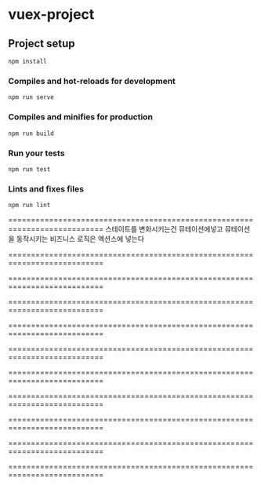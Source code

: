# vuex-project

## Project setup
```
npm install
```

### Compiles and hot-reloads for development
```
npm run serve
```

### Compiles and minifies for production
```
npm run build
```

### Run your tests
```
npm run test
```

### Lints and fixes files
```
npm run lint
```
===========================================================================
스테이트를 변화시키는건 뮤테이션에넣고
뮤테이션을 동작시키는 비즈니스 로직은 엑션스에 넣는다


===========================================================================

===========================================================================

===========================================================================

===========================================================================

===========================================================================

===========================================================================

===========================================================================

===========================================================================

===========================================================================

===========================================================================
